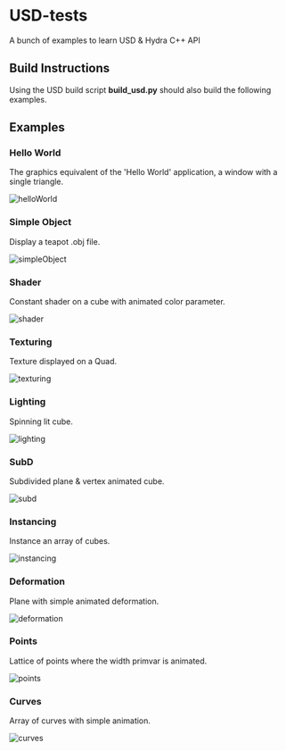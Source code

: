 # USD-tests

A bunch of examples to learn USD & Hydra C++ API

## Build Instructions

Using the USD build script **build_usd.py** should also build the following examples.

## Examples

### Hello World

The graphics equivalent of the 'Hello World' application, a window with a single triangle. 

![helloWorld](images/hydra_hello_world.png)

### Simple Object

Display a teapot .obj file.

![simpleObject](images/hydra_simple_object.png)

### Shader

Constant shader on a cube with animated color parameter.

![shader](images/hydra_shader.png)

### Texturing

Texture displayed on a Quad.

![texturing](images/hydra_texturing.png)

### Lighting

Spinning lit cube.

![lighting](images/hydra_lighting.png)

### SubD

Subdivided plane & vertex animated cube.

![subd](images/hydra_subd.png)

### Instancing

Instance an array of cubes.

![instancing](images/hydra_instancing.png)

### Deformation

Plane with simple animated deformation.

![deformation](images/hydra_deformation.png)

### Points

Lattice of points where the width primvar is animated.

![points](images/hydra_points.png)

### Curves

Array of curves with simple animation.

![curves](images/hydra_curves.png)
